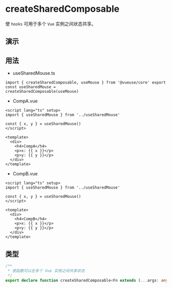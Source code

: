 # createSharedComposable

使 `hooks` 可用于多个 `Vue` 实例之间状态共享。

## 演示

<demo src="./demo.vue" title="createSharedComposable" desc=""></demo>

## 用法

-   useSharedMouse.ts

```vue
import { createSharedComposable, useMouse } from '@vueuse/core' export const useSharedMouse =
createSharedComposable(useMouse)
```

-   CompA.vue

```vue
<script lang="ts" setup>
import { useSharedMouse } from '../useSharedMouse'

const { x, y } = useSharedMouse()
</script>

<template>
  <div>
    <h4>CompA</h4>
    <p>x: {{ x }}</p>
    <p>y: {{ y }}</p>
  </div>
</template>
```

-   CompB.vue

```vue
<script lang="ts" setup>
import { useSharedMouse } from '../useSharedMouse'

const { x, y } = useSharedMouse()
</script>

<template>
  <div>
    <h4>CompB</h4>
    <p>x: {{ x }}</p>
    <p>y: {{ y }}</p>
  </div>
</template>
```

## 类型

```ts
/**
 * 使函数可以在多个 Vue 实例之间共享状态
 */
export declare function createSharedComposable<Fn extends (...args: any[]) => any>(composable: Fn): Fn
```
